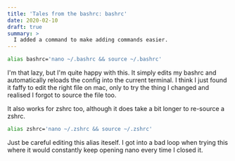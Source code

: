 ```yaml
---
title: 'Tales from the bashrc: bashrc'
date: 2020-02-10
draft: true
summary: >
  I added a command to make adding commands easier.
---
```


```bash
alias bashrc='nano ~/.bashrc && source ~/.bashrc'
```

I'm that lazy, but I'm quite happy with this.
It simply edits my bashrc and automatically reloads the config into the current terminal.
I think I just found it faffy to edit the right file on mac,
only to try the thing I changed and realised I forgot to source the file too.

It also works for zshrc too, although it does take a bit longer to re-source a zshrc.

```bash
alias zshrc='nano ~/.zshrc && source ~/.zshrc'
```

Just be careful editing this alias iteself.
I got into a bad loop when trying this where it would constantly keep opening nano every time I closed it.
